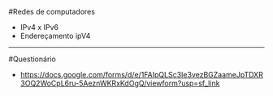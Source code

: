 #Redes de computadores
 - IPv4 x IPv6
 - Endereçamento ipV4
------------------
#Questionário
- https://docs.google.com/forms/d/e/1FAIpQLSc3Ie3vezBGZaameJpTDXR3OQ2WoCpL6ru-5AeznWKRxKdOgQ/viewform?usp=sf_link

